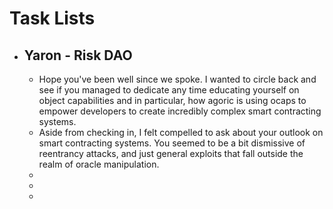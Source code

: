 # Task Lists
- ## Yaron - Risk DAO
	- Hope you've been well since we spoke. I wanted to circle back and see if you managed to dedicate any time educating yourself on object capabilities and in particular, how agoric is using ocaps to empower developers to create incredibly complex smart contracting systems.
	- Aside from checking in, I felt compelled to ask about your outlook on smart contracting systems. You seemed to be a bit dismissive of reentrancy attacks, and just general exploits that fall outside the realm of oracle manipulation.
	-
	-
	-